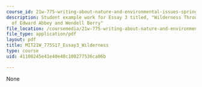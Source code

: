 ```yaml
---
course_id: 21w-775-writing-about-nature-and-environmental-issues-spring-2017
description: Student example work for Essay 3 titled, "Wilderness Through the Eyes
  of Edward Abbey and Wendell Berry"
file_location: /coursemedia/21w-775-writing-about-nature-and-environmental-issues-spring-2017/41100245e41e40e48c100277536ca06b_MIT21W_775S17_Essay3_Wilderness.pdf
file_type: application/pdf
layout: pdf
title: MIT21W_775S17_Essay3_Wilderness
type: course
uid: 41100245e41e40e48c100277536ca06b

---
```

None